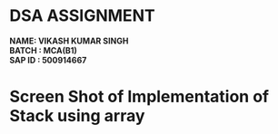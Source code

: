 # DSA ASSIGNMENT
<B>NAME: VIKASH KUMAR SINGH<br>
BATCH : MCA(B1)<BR>
SAP ID : 500914667<BR></B>
<H1>Screen Shot of Implementation of Stack using array</H1>

